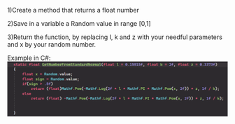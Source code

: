 1)Create a method that returns a float number

2)Save in a variable a Random value in range [0,1]

3)Return the function, by replacing l, k and z with your needful parameters and x by your random number.

Example in C#:
![example](example.png)
